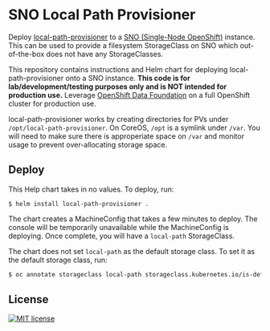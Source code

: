 # SNO Local Path Provisioner

Deploy [local-path-provisioner] to a [SNO (Single-Node OpenShift)] instance. This
can be used to provide a filesystem StorageClass on SNO which out-of-the-box
does not have any StorageClasses.

This repository contains instructions and Helm chart for deploying
local-path-provisioner onto a SNO instance. **This code is for
lab/development/testing purposes only and is NOT intended for production use.**
Leverage [OpenShift Data Foundation] on a full OpenShift cluster for production
use.

local-path-provisioner works by creating directories for PVs under
`/opt/local-path-provisioner`. On CoreOS, `/opt` is a symlink under `/var`. You
will need to make sure there is approperiate space on `/var` and monitor usage
to prevent over-allocating storage space.

## Deploy

This Help chart takes in no values. To deploy, run:

```
$ helm install local-path-provisioner .
```

The chart creates a MachineConfig that takes a few minutes to deploy. The
console will be temporarily unavailable while the MachineConfig is deploying.
Once complete, you will have a `local-path` StorageClass.

The chart does not set `local-path` as the default storage class. To set it as
the default storage class, run:

```bash
$ oc annotate storageclass local-path storageclass.kubernetes.io/is-default-class=true
```

## License

[![MIT license]](https://lbesson.mit-license.org/)

[local-path-provisioner]: https://github.com/rancher/local-path-provisioner
[mit license]: https://img.shields.io/badge/License-MIT-blue.svg
[openshift data foundation]:
  https://www.redhat.com/en/technologies/cloud-computing/openshift-data-foundation
[sno (single-node openshift)]:
  https://www.redhat.com/en/blog/meet-single-node-openshift-our-smallest-openshift-footprint-edge-architectures

